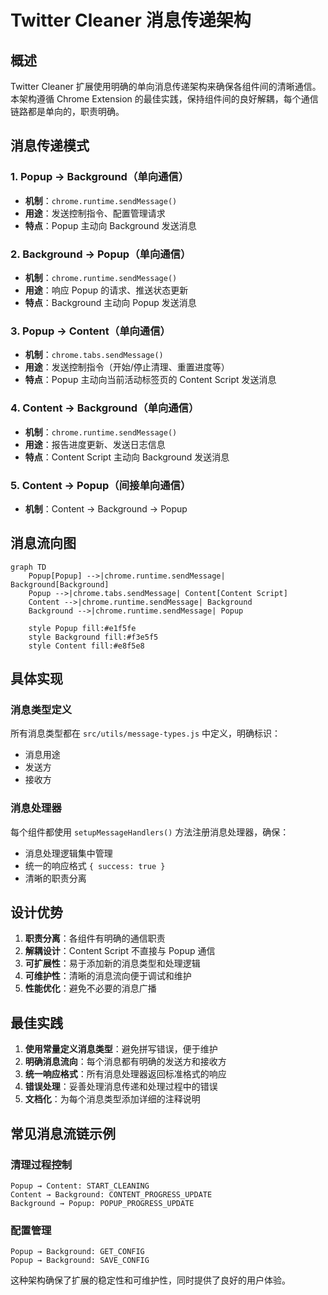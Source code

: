 # Twitter Cleaner 消息传递架构

## 概述

Twitter Cleaner 扩展使用明确的单向消息传递架构来确保各组件间的清晰通信。本架构遵循 Chrome Extension 的最佳实践，保持组件间的良好解耦，每个通信链路都是单向的，职责明确。

## 消息传递模式

### 1. Popup → Background（单向通信）

- **机制**：`chrome.runtime.sendMessage()`
- **用途**：发送控制指令、配置管理请求
- **特点**：Popup 主动向 Background 发送消息

### 2. Background → Popup（单向通信）

- **机制**：`chrome.runtime.sendMessage()`
- **用途**：响应 Popup 的请求、推送状态更新
- **特点**：Background 主动向 Popup 发送消息

### 3. Popup → Content（单向通信）

- **机制**：`chrome.tabs.sendMessage()`
- **用途**：发送控制指令（开始/停止清理、重置进度等）
- **特点**：Popup 主动向当前活动标签页的 Content Script 发送消息

### 4. Content → Background（单向通信）

- **机制**：`chrome.runtime.sendMessage()`
- **用途**：报告进度更新、发送日志信息
- **特点**：Content Script 主动向 Background 发送消息

### 5. Content → Popup（间接单向通信）

- **机制**：Content → Background → Popup

## 消息流向图

```mermaid
graph TD
    Popup[Popup] -->|chrome.runtime.sendMessage| Background[Background]
    Popup -->|chrome.tabs.sendMessage| Content[Content Script]
    Content -->|chrome.runtime.sendMessage| Background
    Background -->|chrome.runtime.sendMessage| Popup

    style Popup fill:#e1f5fe
    style Background fill:#f3e5f5
    style Content fill:#e8f5e8
```

## 具体实现

### 消息类型定义

所有消息类型都在 `src/utils/message-types.js` 中定义，明确标识：

- 消息用途
- 发送方
- 接收方

### 消息处理器

每个组件都使用 `setupMessageHandlers()` 方法注册消息处理器，确保：

- 消息处理逻辑集中管理
- 统一的响应格式 `{ success: true }`
- 清晰的职责分离

## 设计优势

1. **职责分离**：各组件有明确的通信职责
2. **解耦设计**：Content Script 不直接与 Popup 通信
3. **可扩展性**：易于添加新的消息类型和处理逻辑
4. **可维护性**：清晰的消息流向便于调试和维护
5. **性能优化**：避免不必要的消息广播

## 最佳实践

1. **使用常量定义消息类型**：避免拼写错误，便于维护
2. **明确消息流向**：每个消息都有明确的发送方和接收方
3. **统一响应格式**：所有消息处理器返回标准格式的响应
4. **错误处理**：妥善处理消息传递和处理过程中的错误
5. **文档化**：为每个消息类型添加详细的注释说明

## 常见消息流链示例

### 清理过程控制

```
Popup → Content: START_CLEANING
Content → Background: CONTENT_PROGRESS_UPDATE
Background → Popup: POPUP_PROGRESS_UPDATE
```

### 配置管理

```
Popup → Background: GET_CONFIG
Popup → Background: SAVE_CONFIG
```

这种架构确保了扩展的稳定性和可维护性，同时提供了良好的用户体验。

